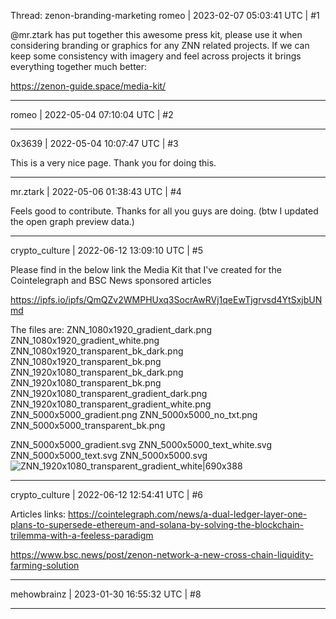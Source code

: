 Thread: zenon-branding-marketing
romeo | 2023-02-07 05:03:41 UTC | #1

@mr.ztark has put together this awesome press kit, please use it when considering branding or graphics for any ZNN related projects. If we can keep some consistency with imagery and feel across projects it brings everything together much better:

https://zenon-guide.space/media-kit/

-------------------------

romeo | 2022-05-04 07:10:04 UTC | #2



-------------------------

0x3639 | 2022-05-04 10:07:47 UTC | #3

This is a very nice page.  Thank you for doing this.

-------------------------

mr.ztark | 2022-05-06 01:38:43 UTC | #4

Feels good to contribute. Thanks for all you guys are doing. (btw I updated the open graph preview data.)

-------------------------

crypto_culture | 2022-06-12 13:09:10 UTC | #5

Please find in the below link the Media Kit that I've created for the Cointelegraph and BSC News sponsored articles

https://ipfs.io/ipfs/QmQZv2WMPHUxq3SocrAwRVj1qeEwTjgrvsd4YtSxjbUNmd

The files are: 
ZNN_1080x1920_gradient_dark.png
ZNN_1080x1920_gradient_white.png
ZNN_1080x1920_transparent_bk_dark.png
ZNN_1080x1920_transparent_bk.png
ZNN_1920x1080_transparent_bk_dark.png
ZNN_1920x1080_transparent_bk.png
ZNN_1920x1080_transparent_gradient_dark.png
ZNN_1920x1080_transparent_gradient_white.png
ZNN_5000x5000_gradient.png
ZNN_5000x5000_no_txt.png
ZNN_5000x5000_transparent_bk.png

ZNN_5000x5000_gradient.svg
ZNN_5000x5000_text_white.svg
ZNN_5000x5000_text.svg
ZNN_5000x5000.svg
![ZNN_1920x1080_transparent_gradient_white|690x388](upload://qiTrWx679N6gr9aUSYgEsASUSGt.png)

-------------------------

crypto_culture | 2022-06-12 12:54:41 UTC | #6

Articles links: 
https://cointelegraph.com/news/a-dual-ledger-layer-one-plans-to-supersede-ethereum-and-solana-by-solving-the-blockchain-trilemma-with-a-feeless-paradigm

https://www.bsc.news/post/zenon-network-a-new-cross-chain-liquidity-farming-solution

-------------------------

mehowbrainz | 2023-01-30 16:55:32 UTC | #8



-------------------------


